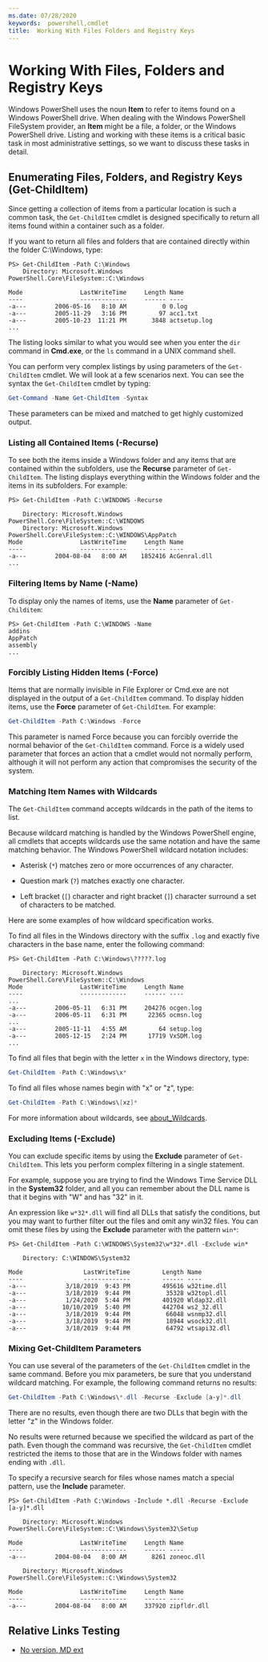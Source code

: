 ```yaml
---
ms.date: 07/28/2020
keywords:  powershell,cmdlet
title:  Working With Files Folders and Registry Keys
---
```

# Working With Files, Folders and Registry Keys

Windows PowerShell uses the noun **Item** to refer to items found on a Windows PowerShell drive.
When dealing with the Windows PowerShell FileSystem provider, an **Item** might be a file, a folder,
or the Windows PowerShell drive. Listing and working with these items is a critical basic task in
most administrative settings, so we want to discuss these tasks in detail.

## Enumerating Files, Folders, and Registry Keys (Get-ChildItem)

Since getting a collection of items from a particular location is such a common task, the
`Get-ChildItem` cmdlet is designed specifically to return all items found within a container such as
a folder.

If you want to return all files and folders that are contained directly within the folder
C:\\Windows, type:

```
PS> Get-ChildItem -Path C:\Windows
    Directory: Microsoft.Windows PowerShell.Core\FileSystem::C:\Windows

Mode                LastWriteTime     Length Name
----                -------------     ------ ----
-a---        2006-05-16   8:10 AM          0 0.log
-a---        2005-11-29   3:16 PM         97 acc1.txt
-a---        2005-10-23  11:21 PM       3848 actsetup.log
...
```

The listing looks similar to what you would see when you enter the `dir` command in **Cmd.exe**, or
the `ls` command in a UNIX command shell.

You can perform very complex listings by using parameters of the `Get-ChildItem` cmdlet. We will
look at a few scenarios next. You can see the syntax the `Get-ChildItem` cmdlet by typing:

```powershell
Get-Command -Name Get-ChildItem -Syntax
```

These parameters can be mixed and matched to get highly customized output.

### Listing all Contained Items (-Recurse)

To see both the items inside a Windows folder and any items that are contained within the
subfolders, use the **Recurse** parameter of `Get-ChildItem`. The listing displays everything within
the Windows folder and the items in its subfolders. For example:

```
PS> Get-ChildItem -Path C:\WINDOWS -Recurse

    Directory: Microsoft.Windows PowerShell.Core\FileSystem::C:\WINDOWS
    Directory: Microsoft.Windows PowerShell.Core\FileSystem::C:\WINDOWS\AppPatch
Mode                LastWriteTime     Length Name
----                -------------     ------ ----
-a---        2004-08-04   8:00 AM    1852416 AcGenral.dll
...
```

### Filtering Items by Name (-Name)

To display only the names of items, use the **Name** parameter of `Get-Childitem`:

```
PS> Get-ChildItem -Path C:\WINDOWS -Name
addins
AppPatch
assembly
...
```

### Forcibly Listing Hidden Items (-Force)

Items that are normally invisible in File Explorer or Cmd.exe are not displayed in the output of a
`Get-ChildItem` command. To display hidden items, use the **Force** parameter of `Get-ChildItem`.
For example:

```powershell
Get-ChildItem -Path C:\Windows -Force
```

This parameter is named Force because you can forcibly override the normal behavior of the
`Get-ChildItem` command. Force is a widely used parameter that forces an action that a cmdlet would
not normally perform, although it will not perform any action that compromises the security of the
system.

### Matching Item Names with Wildcards

The `Get-ChildItem` command accepts wildcards in the path of the items to list.

Because wildcard matching is handled by the Windows PowerShell engine, all cmdlets that accepts
wildcards use the same notation and have the same matching behavior. The Windows PowerShell wildcard
notation includes:

- Asterisk (`*`) matches zero or more occurrences of any character.

- Question mark (`?`) matches exactly one character.

- Left bracket (`[`) character and right bracket (`]`) character surround a set of characters to be
  matched.

Here are some examples of how wildcard specification works.

To find all files in the Windows directory with the suffix `.log` and exactly five characters in the
base name, enter the following command:

```
PS> Get-ChildItem -Path C:\Windows\?????.log

    Directory: Microsoft.Windows PowerShell.Core\FileSystem::C:\Windows
Mode                LastWriteTime     Length Name
----                -------------     ------ ----
...
-a---        2006-05-11   6:31 PM     204276 ocgen.log
-a---        2006-05-11   6:31 PM      22365 ocmsn.log
...
-a---        2005-11-11   4:55 AM         64 setup.log
-a---        2005-12-15   2:24 PM      17719 VxSDM.log
...
```

To find all files that begin with the letter `x` in the Windows directory, type:

```powershell
Get-ChildItem -Path C:\Windows\x*
```

To find all files whose names begin with "x" or "z", type:

```powershell
Get-ChildItem -Path C:\Windows\[xz]*
```

For more information about wildcards, see [about_Wildcards](/powershell/module/microsoft.powershell.core/about/about_wildcards).

### Excluding Items (-Exclude)

You can exclude specific items by using the **Exclude** parameter of `Get-ChildItem`. This lets you
perform complex filtering in a single statement.

For example, suppose you are trying to find the Windows Time Service DLL in the **System32** folder,
and all you can remember about the DLL name is that it begins with "W" and has "32" in it.

An expression like `w*32*.dll` will find all DLLs that satisfy the conditions, but you may want to
further filter out the files and omit any win32 files. You can omit these files by using the
**Exclude** parameter with the pattern `win*`:

```
PS> Get-ChildItem -Path C:\WINDOWS\System32\w*32*.dll -Exclude win*

    Directory: C:\WINDOWS\System32

Mode                 LastWriteTime         Length Name
----                 -------------         ------ ----
-a---           3/18/2019  9:43 PM         495616 w32time.dll
-a---           3/18/2019  9:44 PM          35328 w32topl.dll
-a---           1/24/2020  5:44 PM         401920 Wldap32.dll
-a---          10/10/2019  5:40 PM         442704 ws2_32.dll
-a---           3/18/2019  9:44 PM          66048 wsnmp32.dll
-a---           3/18/2019  9:44 PM          18944 wsock32.dll
-a---           3/18/2019  9:44 PM          64792 wtsapi32.dll
```

### Mixing Get-ChildItem Parameters

You can use several of the parameters of the `Get-ChildItem` cmdlet in the same command. Before you
mix parameters, be sure that you understand wildcard matching. For example, the following command
returns no results:

```powershell
Get-ChildItem -Path C:\Windows\*.dll -Recurse -Exclude [a-y]*.dll
```

There are no results, even though there are two DLLs that begin with the letter "z" in the Windows
folder.

No results were returned because we specified the wildcard as part of the path. Even though the
command was recursive, the `Get-ChildItem` cmdlet restricted the items to those that are in the
Windows folder with names ending with `.dll`.

To specify a recursive search for files whose names match a special pattern, use the **Include**
parameter.

```
PS> Get-ChildItem -Path C:\Windows -Include *.dll -Recurse -Exclude [a-y]*.dll

    Directory: Microsoft.Windows PowerShell.Core\FileSystem::C:\Windows\System32\Setup

Mode                LastWriteTime     Length Name
----                -------------     ------ ----
-a---        2004-08-04   8:00 AM       8261 zoneoc.dll

    Directory: Microsoft.Windows PowerShell.Core\FileSystem::C:\Windows\System32

Mode                LastWriteTime     Length Name
----                -------------     ------ ----
-a---        2004-08-04   8:00 AM     337920 zipfldr.dll
```

## Relative Links Testing

- [No version, MD ext](../../module/microsoft.powershell.core/about/about_wildcards.md)